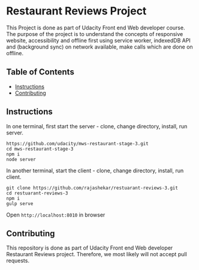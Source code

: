 #  Restaurant Reviews Project
This Project is done as part of Udacity Front end Web developer course. The purpose of the project is to understand the concepts of responsive website, accessibility and offline first using service worker, indexedDB API and (background sync) on network available, make calls which are done on offline.

## Table of Contents

- [Instructions](#instructions)
- [Contributing](#contributing)


## Instructions
In one terminal, first start the server - clone, change directory, install, run server.
```
https://github.com/udacity/mws-restaurant-stage-3.git
cd mws-restaurant-stage-3
npm i
node server
```

In another terminal, start the client - clone, change directory, install, run client. 
```
git clone https://github.com/rajashekar/restuarant-reviews-3.git
cd restuarant-reviews-3
npm i
gulp serve
```

Open `http://localhost:8010` in browser

## Contributing

This repository is done as part of Udacity Front end Web developer Restaurant Reviews project. Therefore, we most likely will not accept pull requests.